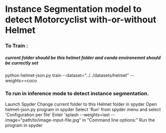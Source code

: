 # Instance Segmentation model to detect Motorcyclist with-or-without Helmet

### To Train : 
##### current folder should be this helmet folder and conda environemnt should be currectly set

python helmet-json.py train --dataset="../../datasets/helmet" --weights==coco

### To run in inference mode to detect instance segmentation. 
Launch Spyder
Change current folder to this Helmet folder in spyder
Open helmet-json.py program in spyder 
Select 'Run' from spyder menu and select 'Configuration per file'
Enter 'splash --weights=last --image="path/to/image-input-file.jpg" in "Command line options:"
Run the program in spyder
